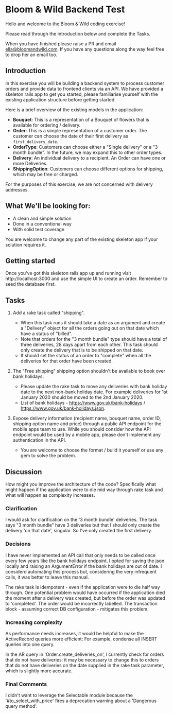 # Bloom & Wild Backend Test

Hello and welcome to the Bloom & Wild coding exercise!

Please read through the introduction below and complete the Tasks.

When you have finished please raise a PR and email ella@bloomandwild.com. If you have any questions along the way feel free to drop her an email too.

## Introduction

In this exercise you will be building a backend system to process customer orders and provide data to frontend clients via an API.
We have provided a skeleton rails app to get you started, please familiarise yourself with the existing application structure before getting started.

Here is a brief overview of the existing models in the application:
- **Bouquet**: This is a representation of a Bouquet of flowers that is available for ordering / delivery.
- **Order**: This is a simple representation of a customer order. The customer can choose the date of their first delivery as `first_delivery_date`.
- **OrderType**: Customers can choose either a "Single delivery" or a "3 month bundle". In the future, we may expand this to other order types.
- **Delivery**: An individual delivery to a recipient. An Order can have one or more Deliveries.
- **ShippingOption**: Customers can choose different options for shipping, which may be free or charged.

For the purposes of this exercise, we are not concerned with delivery addresses.

## What We'll be looking for:

* A clean and simple solution
* Done in a conventional way
* With solid test coverage

You are welcome to change any part of the existing skeleton app if your solution requires it.

## Getting started

Once you've got this skeleton rails app up and running visit http://localhost:3000 and use the simple UI to create an order. Remember to seed the database first.

## Tasks

1. Add a rake task called "shipping".
   * When this task runs it should take a date
    as an argument and create a "Delivery" object for all the orders going out
    on that date which have a status of "billed".
   * Note that orders for the "3 month bundle" type should have a total of three deliveries, 28 days apart from each other. This task should only create the delivery that is to be shipped on that date.
   * It should set the status of an order to "complete" when all the deliveries for that order have been created.

2. The "Free shipping" shipping option shouldn't be available to book over bank holidays.
   * Please update the rake task
    to move any deliveries with bank holiday date to the next non-bank holiday date. For example deliveries for 1st January 2020 should be moved to the 2nd January 2020.
   * List of bank holidays - https://www.gov.uk/bank-holidays / https://www.gov.uk/bank-holidays.json.

3. Expose delivery information (recipient name, bouquet name, order ID, shipping option name and price) through a public API endpoint for the mobile apps team to use. While you should consider how the API endpoint would be used by a mobile app, please don't implement any authentication in the API.
   * You are welcome to choose the format / build it yourself or use any gem to solve the problem.


## Discussion

How might you improve the architecture of the code? Specifically what might happen if the application were to die mid way through rake task and what will happen as complexity increases.

### Clarification
I would ask for clarification on the '3 month bundle' deliveries. The task says "3 month bundle" have 3 deliveries but that I should only create the delivery 'on that date', singular. So I've only created the first delivery.


### Decisions
I have never implemented an API call that only needs to be called once every few years like the bank holidays endpoint. I opted for saving the json locally and raising an ArgumentError if the bank holidays are out of date. I considerd automating this process but, considering the very infrequent calls, it was better to leave this manual.

The rake task is idempotent - even if the application were to die half way through. One potential problem would have occurred if the application died the moment after a delivery was created, but before the order was updated to 'completed'. The order would be incorrectly labelled. The transaction block - assuming correct DB configuration - mitigates this problem.


### Increasing complexity
As performance needs increases, it would be helpful to make the ActiveRecord queries more efficient: For example, condense all INSERT queries into one query.

In the AR query in 'Order.create_deliveries_on', I currently check for orders that do not have deliveries: it may be necessary to change this to orders that do not have deliveries on the date supplied in the rake task parameter, which is slightly more accurate.


### Final Comments
I didn't want to leverage the Selectable module because the '#to_select_with_price' fires a deprecation warning about a 'Dangerous query method'.


